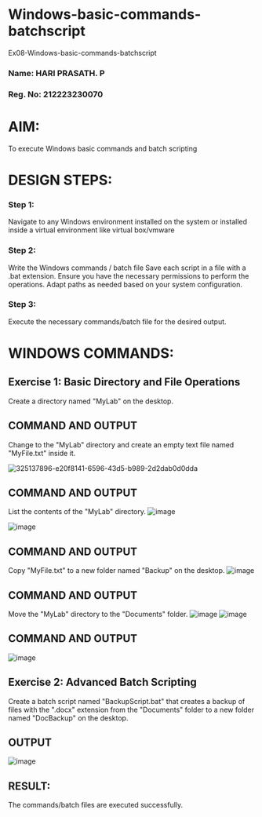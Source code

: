 # Windows-basic-commands-batchscript
Ex08-Windows-basic-commands-batchscript

### Name: HARI PRASATH. P
### Reg. No: 212223230070

# AIM:
To execute Windows basic commands and batch scripting

# DESIGN STEPS:

### Step 1:

Navigate to any Windows environment installed on the system or installed inside a virtual environment like virtual box/vmware 

### Step 2:

Write the Windows commands / batch file
Save each script in a file with a .bat extension.
Ensure you have the necessary permissions to perform the operations.
Adapt paths as needed based on your system configuration.
### Step 3:

Execute the necessary commands/batch file for the desired output. 


# WINDOWS COMMANDS:
## Exercise 1: Basic Directory and File Operations
Create a directory named "MyLab" on the desktop.


## COMMAND AND OUTPUT

Change to the "MyLab" directory and create an empty text file named "MyFile.txt" inside it.

![325137896-e20f8141-6596-43d5-b989-2d2dab0d0dda](https://github.com/deepak23000154/Windows-basic-commands-batchscript/assets/151951350/64a03310-775c-4ccb-9341-741533e41110)

## COMMAND AND OUTPUT

List the contents of the "MyLab" directory.
![image](https://github.com/deepak23000154/Windows-basic-commands-batchscript/assets/151951350/23050d85-024c-4c1b-b2e6-325815dcf303)

![image](https://github.com/deepak23000154/Windows-basic-commands-batchscript/assets/151951350/2c7c8c43-5beb-4737-9bea-a182b683aaea)

## COMMAND AND OUTPUT

Copy "MyFile.txt" to a new folder named "Backup" on the desktop.
![image](https://github.com/deepak23000154/Windows-basic-commands-batchscript/assets/151951350/6772eadf-72a0-4ddc-bb0e-c401d113947a)

## COMMAND AND OUTPUT

Move the "MyLab" directory to the "Documents" folder.
![image](https://github.com/deepak23000154/Windows-basic-commands-batchscript/assets/151951350/56cfa4e9-be1e-4151-be06-bf958afc2a7a)
![image](https://github.com/deepak23000154/Windows-basic-commands-batchscript/assets/151951350/bf9efd4a-7fb1-4990-92a4-930db5b7e0e6)


## COMMAND AND OUTPUT
![image](https://github.com/deepak23000154/Windows-basic-commands-batchscript/assets/151951350/06c6f50a-67ec-4e89-92a0-8e10116380a4)


## Exercise 2: Advanced Batch Scripting
Create a batch script named "BackupScript.bat" that creates a backup of files with the ".docx" extension from the "Documents" folder to a new folder named "DocBackup" on the desktop.







## OUTPUT
![image](https://github.com/deepak23000154/Windows-basic-commands-batchscript/assets/151951350/37eb3c7d-ae1b-4466-b8c9-947a42aab5c2)


## RESULT:
The commands/batch files are executed successfully.
